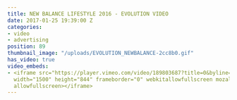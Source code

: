 ```yaml
---
title: NEW BALANCE LIFESTYLE 2016 - EVOLUTION VIDEO
date: 2017-01-25 19:39:00 Z
categories:
- video
- advertising
position: 89
thumbnail_image: "/uploads/EVOLUTION_NEWBALANCE-2cc8b0.gif"
has_video: true
video_embeds:
- <iframe src="https://player.vimeo.com/video/189803687?title=0&byline=0&portrait=0"
  width="1500" height="844" frameborder="0" webkitallowfullscreen mozallowfullscreen
  allowfullscreen></iframe>
---
```


